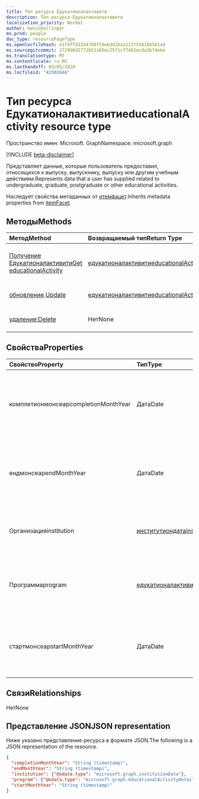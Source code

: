 ```yaml
---
title: Тип ресурса Едукатионалактивити
description: Тип ресурса Едукатионалактивити
localization_priority: Normal
author: kevinbellinger
ms.prod: people
doc_type: resourcePageType
ms.openlocfilehash: e1f4ffd3154700f59ebdd26a2213755810b561ad
ms.sourcegitcommit: 272996d2772b51105ec25f1cf7482ecda3b74ebe
ms.translationtype: MT
ms.contentlocale: ru-RU
ms.lasthandoff: 03/05/2020
ms.locfileid: "42502846"
---
```

# <a name="educationalactivity-resource-type"></a><span data-ttu-id="09f23-103">Тип ресурса Едукатионалактивити</span><span class="sxs-lookup"><span data-stu-id="09f23-103">educationalActivity resource type</span></span>

<span data-ttu-id="09f23-104">Пространство имен: Microsoft. Graph</span><span class="sxs-lookup"><span data-stu-id="09f23-104">Namespace: microsoft.graph</span></span>

[!INCLUDE [beta-disclaimer](../../includes/beta-disclaimer.md)]

<span data-ttu-id="09f23-105">Представляет данные, которые пользователь предоставил, относящихся к выпуску, выпускнику, выпуску или другим учебным действиям.</span><span class="sxs-lookup"><span data-stu-id="09f23-105">Represents data that a user has supplied related to undergraduate, graduate, postgraduate or other educational activities.</span></span>

<span data-ttu-id="09f23-106">Наследует свойства метаданных от [итемфацет](itemfacet.md).</span><span class="sxs-lookup"><span data-stu-id="09f23-106">Inherits metadata properties from [itemFacet](itemfacet.md).</span></span>

## <a name="methods"></a><span data-ttu-id="09f23-107">Методы</span><span class="sxs-lookup"><span data-stu-id="09f23-107">Methods</span></span>

| <span data-ttu-id="09f23-108">Метод</span><span class="sxs-lookup"><span data-stu-id="09f23-108">Method</span></span>                                                       | <span data-ttu-id="09f23-109">Возвращаемый тип</span><span class="sxs-lookup"><span data-stu-id="09f23-109">Return Type</span></span>                                   | <span data-ttu-id="09f23-110">Описание</span><span class="sxs-lookup"><span data-stu-id="09f23-110">Description</span></span>                                                      |
|:-------------------------------------------------------------|:----------------------------------------------|:-----------------------------------------------------------------|
| [<span data-ttu-id="09f23-111">Получение Едукатионалактивити</span><span class="sxs-lookup"><span data-stu-id="09f23-111">Get educationalActivity</span></span>](../api/educationalactivity-get.md) | [<span data-ttu-id="09f23-112">едукатионалактивити</span><span class="sxs-lookup"><span data-stu-id="09f23-112">educationalActivity</span></span>](educationalactivity.md) | <span data-ttu-id="09f23-113">Чтение свойств и связей объекта Едукатионалактивити.</span><span class="sxs-lookup"><span data-stu-id="09f23-113">Read properties and relationships of educationalActivity object.</span></span> |
| <span data-ttu-id="09f23-114">[обновление](../api/educationalactivity-update.md).</span><span class="sxs-lookup"><span data-stu-id="09f23-114">[Update](../api/educationalactivity-update.md)</span></span>               | [<span data-ttu-id="09f23-115">едукатионалактивити</span><span class="sxs-lookup"><span data-stu-id="09f23-115">educationalActivity</span></span>](educationalactivity.md) | <span data-ttu-id="09f23-116">Обновление объекта Едукатионалактивити.</span><span class="sxs-lookup"><span data-stu-id="09f23-116">Update educationalActivity object.</span></span>                               |
| <span data-ttu-id="09f23-117">[удаление](../api/educationalactivity-delete.md);</span><span class="sxs-lookup"><span data-stu-id="09f23-117">[Delete](../api/educationalactivity-delete.md)</span></span>               | <span data-ttu-id="09f23-118">Нет</span><span class="sxs-lookup"><span data-stu-id="09f23-118">None</span></span>                                          | <span data-ttu-id="09f23-119">Удаление объекта Едукатионалактивити.</span><span class="sxs-lookup"><span data-stu-id="09f23-119">Delete educationalActivity object.</span></span>                               |

## <a name="properties"></a><span data-ttu-id="09f23-120">Свойства</span><span class="sxs-lookup"><span data-stu-id="09f23-120">Properties</span></span>

| <span data-ttu-id="09f23-121">Свойство</span><span class="sxs-lookup"><span data-stu-id="09f23-121">Property</span></span>           | <span data-ttu-id="09f23-122">Тип</span><span class="sxs-lookup"><span data-stu-id="09f23-122">Type</span></span>                                                      | <span data-ttu-id="09f23-123">Описание</span><span class="sxs-lookup"><span data-stu-id="09f23-123">Description</span></span>                                                                |
|:-------------------|:----------------------------------------------------------|:---------------------------------------------------------------------------|
|<span data-ttu-id="09f23-124">комплетионмонсеар</span><span class="sxs-lookup"><span data-stu-id="09f23-124">completionMonthYear</span></span> |<span data-ttu-id="09f23-125">Дата</span><span class="sxs-lookup"><span data-stu-id="09f23-125">Date</span></span>                                                       |<span data-ttu-id="09f23-126">Месяц и год, когда пользователь выполнит или выполнил действие.</span><span class="sxs-lookup"><span data-stu-id="09f23-126">The month and year the user graduated or completed the activity.</span></span>            |
|<span data-ttu-id="09f23-127">ендмонсеар</span><span class="sxs-lookup"><span data-stu-id="09f23-127">endMonthYear</span></span>        |<span data-ttu-id="09f23-128">Дата</span><span class="sxs-lookup"><span data-stu-id="09f23-128">Date</span></span>                                                       |<span data-ttu-id="09f23-129">Месяц и год, когда пользователь завершил действие учебного заведения.</span><span class="sxs-lookup"><span data-stu-id="09f23-129">The month and year the user completed the educational activity referenced.</span></span>  |
|<span data-ttu-id="09f23-130">Организация</span><span class="sxs-lookup"><span data-stu-id="09f23-130">institution</span></span>         |[<span data-ttu-id="09f23-131">институтиондата</span><span class="sxs-lookup"><span data-stu-id="09f23-131">institutionData</span></span>](institutiondata.md)                      |<span data-ttu-id="09f23-132">Содержит подробные сведения о учебном заведения.</span><span class="sxs-lookup"><span data-stu-id="09f23-132">Contains details of the institution studied at.</span></span>                             |
|<span data-ttu-id="09f23-133">Программа</span><span class="sxs-lookup"><span data-stu-id="09f23-133">program</span></span>             |[<span data-ttu-id="09f23-134">едукатионалактивитидетаил</span><span class="sxs-lookup"><span data-stu-id="09f23-134">educationalActivityDetail</span></span>](educationalactivitydetail.md)  |<span data-ttu-id="09f23-135">Содержит расширенные сведения о программе или курсе.</span><span class="sxs-lookup"><span data-stu-id="09f23-135">Contains extended information about the program or course.</span></span>                  |
|<span data-ttu-id="09f23-136">стартмонсеар</span><span class="sxs-lookup"><span data-stu-id="09f23-136">startMonthYear</span></span>      |<span data-ttu-id="09f23-137">Дата</span><span class="sxs-lookup"><span data-stu-id="09f23-137">Date</span></span>                                                       |<span data-ttu-id="09f23-138">Месяц и год, когда пользователь присвоено указанному действию.</span><span class="sxs-lookup"><span data-stu-id="09f23-138">The month and year the user commenced the activity referenced.</span></span>              |

## <a name="relationships"></a><span data-ttu-id="09f23-139">Связи</span><span class="sxs-lookup"><span data-stu-id="09f23-139">Relationships</span></span>

<span data-ttu-id="09f23-140">Нет</span><span class="sxs-lookup"><span data-stu-id="09f23-140">None</span></span>

## <a name="json-representation"></a><span data-ttu-id="09f23-141">Представление JSON</span><span class="sxs-lookup"><span data-stu-id="09f23-141">JSON representation</span></span>

<span data-ttu-id="09f23-142">Ниже указано представление ресурса в формате JSON.</span><span class="sxs-lookup"><span data-stu-id="09f23-142">The following is a JSON representation of the resource.</span></span>

<!-- {
  "blockType": "resource",
  "optionalProperties": [

  ],
  "@odata.type": "microsoft.graph.educationalActivity",
  "baseType": ""
}-->

```json
{
  "completionMonthYear": "String (timestamp)",
  "endMonthYear": "String (timestamp)",
  "institution": {"@odata.type": "microsoft.graph.institutionData"},
  "program": {"@odata.type": "microsoft.graph.educationalActivityDetail"},
  "startMonthYear": "String (timestamp)"
}
```

<!-- uuid: 16cd6b66-4b1a-43a1-adaf-3a886856ed98
2019-02-04 14:57:30 UTC -->
<!-- {
  "type": "#page.annotation",
  "description": "educationalActivity resource",
  "keywords": "",
  "section": "documentation",
  "tocPath": ""
}-->